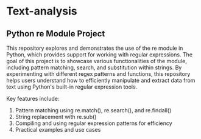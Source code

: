 # Text-analysis

## Python re Module Project
This repository explores and demonstrates the use of the re module in Python, which provides support for working with regular expressions. The goal of this project is to showcase various functionalities of the module, including pattern matching, search, and substitution within strings. By experimenting with different regex patterns and functions, this repository helps users understand how to efficiently manipulate and extract data from text using Python's built-in regular expression tools.

Key features include:

1. Pattern matching using re.match(), re.search(), and re.findall()
2. String replacement with re.sub()
3. Compiling and using regular expression patterns for efficiency
4. Practical examples and use cases
